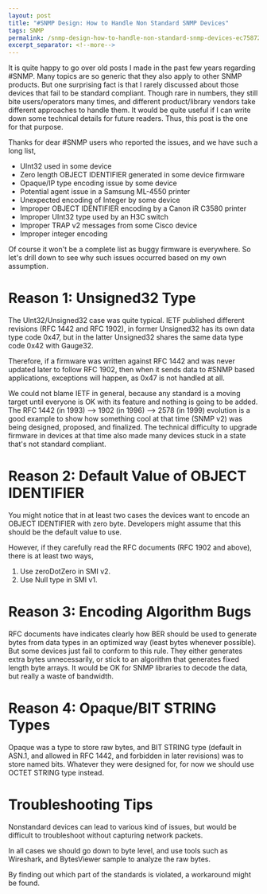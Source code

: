 ```yaml
---
layout: post
title: "#SNMP Design: How to Handle Non Standard SNMP Devices"
tags: SNMP
permalink: /snmp-design-how-to-handle-non-standard-snmp-devices-ec75872ae9d
excerpt_separator: <!--more-->
---
```

It is quite happy to go over old posts I made in the past few years regarding #SNMP. Many topics are so generic that they also apply to other SNMP products. But one surprising fact is that I rarely discussed about those devices that fail to be standard compliant. Though rare in numbers, they still bite users/operators many times, and different product/library vendors take different approaches to handle them. It would be quite useful if I can write down some technical details for future readers. Thus, this post is the one for that purpose.
<!--more-->

Thanks for dear #SNMP users who reported the issues, and we have such a long list,

* UInt32 used in some device
* Zero length OBJECT IDENTIFIER generated in some device firmware
* Opaque/IP type encoding issue by some device
* Potential agent issue in a Samsung ML-4550 printer
* Unexpected encoding of Integer by some device
* Improper OBJECT IDENTIFIER encoding by a Canon iR C3580 printer
* Improper UInt32 type used by an H3C switch
* Improper TRAP v2 messages from some Cisco device
* Improper integer encoding

Of course it won't be a complete list as buggy firmware is everywhere. So let's drill down to see why such issues occurred based on my own assumption.

# Reason 1: Unsigned32 Type

The UInt32/Unsigned32 case was quite typical. IETF published different revisions (RFC 1442 and RFC 1902), in former Unsigned32 has its own data type code 0x47, but in the latter Unsigned32 shares the same data type code 0x42 with Gauge32.

Therefore, if a firmware was written against RFC 1442 and was never updated later to follow RFC 1902, then when it sends data to #SNMP based applications, exceptions will happen, as 0x47 is not handled at all.

We could not blame IETF in general, because any standard is a moving target until everyone is OK with its feature and nothing is going to be added. The RFC 1442 (in 1993) –> 1902 (in 1996) –> 2578 (in 1999) evolution is a good example to show how something cool at that time (SNMP v2) was being designed, proposed, and finalized. The technical difficulty to upgrade firmware in devices at that time also made many devices stuck in a state that's not standard compliant.

# Reason 2: Default Value of OBJECT IDENTIFIER

You might notice that in at least two cases the devices want to encode an OBJECT IDENTIFIER with zero byte. Developers might assume that this should be the default value to use.

However, if they carefully read the RFC documents (RFC 1902 and above), there is at least two ways,

1. Use zeroDotZero in SMI v2.
1. Use Null type in SMI v1.

# Reason 3: Encoding Algorithm Bugs

RFC documents have indicates clearly how BER should be used to generate bytes from data types in an optimized way (least bytes whenever possible). But some devices just fail to conform to this rule. They either generates extra bytes unnecessarily, or stick to an algorithm that generates fixed length byte arrays. It would be OK for SNMP libraries to decode the data, but really a waste of bandwidth.

# Reason 4: Opaque/BIT STRING Types

Opaque was a type to store raw bytes, and BIT STRING type (default in ASN.1, and allowed in RFC 1442, and forbidden in later revisions) was to store named bits. Whatever they were designed for, for now we should use OCTET STRING type instead.

# Troubleshooting Tips

Nonstandard devices can lead to various kind of issues, but would be difficult to troubleshoot without capturing network packets.

In all cases we should go down to byte level, and use tools such as Wireshark, and BytesViewer sample to analyze the raw bytes.

By finding out which part of the standards is violated, a workaround might be found.